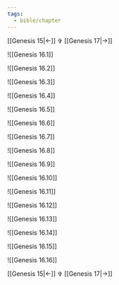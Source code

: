 ```yaml
---
tags:
  - bible/chapter
---
```


[[Genesis 15|<-]] ✞ [[Genesis 17|->]]

![[Genesis 16.1]]

![[Genesis 16.2]]

![[Genesis 16.3]]

![[Genesis 16.4]]

![[Genesis 16.5]]

![[Genesis 16.6]]

![[Genesis 16.7]]

![[Genesis 16.8]]

![[Genesis 16.9]]

![[Genesis 16.10]]

![[Genesis 16.11]]

![[Genesis 16.12]]

![[Genesis 16.13]]

![[Genesis 16.14]]

![[Genesis 16.15]]

![[Genesis 16.16]]

[[Genesis 15|<-]] ✞ [[Genesis 17|->]]
